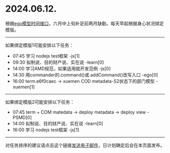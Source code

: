 # 2024.06.12.

根据[ego模型时间接口](https://gitee.com/hyg/blog/blob/master/timeflow.md)，六月中上旬补足前两月缺勤。每天早起根据身心状况绑定模版。

---
如果绑定模版1可能安排以下任务：

- 07:45	学习 nodejs test框架 -js[1]
- 09:30	拟制说、目的财产说、实在说 -learn[0]
- 14:00	学习AMD规范，如果适用就开发范例 -js[0]
- 14:30	用commander的.command()或.addCommand()改写入口 -ego[0]
- 16:00	term.e6f0caec -> xuemen COD metadata-S2状态下的部门模型 -xuemen[1]

---
如果绑定模版2可能安排以下任务：

- 07:45	term + COM matedata -> deploy metadata -> deploy view -PSMD[0]
- 14:00	拟制说、目的财产说、实在说 -learn[0]
- 16:00	学习 nodejs test框架 -js[1]

---
对任务排序的建议请点击这个链接<a href="mailto:huangyg@mars22.com?subject=关于2024.06.12.任务排序的建议&body=date: 20240612%0D%0Afile: ../../blog/release/time/d.20240612.md%0D%0A---请勿修改邮件主题及以上内容---%0D%0A">发送电子邮件</a>，日计划确定后会在本页面发布。